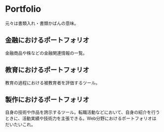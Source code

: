 # Portfolio

元々は書類入れ・書類かばんの意味。

## 金融におけるポートフォリオ

金融商品や株などの金融関連情報の一覧。

## 教育におけるポートフォリオ

教育の過程における被教育者を評価するツール。

## 製作におけるポートフォリオ

自身の技術や作品を誇示するツール。転職活動などにおいて、自身の紹介を行うときに、活動実績や技術力を主張できる。Web分野におけるポートフォリオはだいたいこれ。